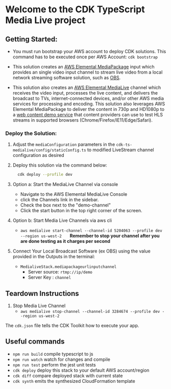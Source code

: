 # Welcome to the CDK TypeScript Media Live project

## Getting Started: 

- You must run bootstrap your AWS account to deploy CDK solutions. This command has to be executed once per AWS Account:
    `cdk bootstrap `

- This solution creates an [AWS Elemental MediaPackage](https://aws.amazon.com/mediapackage/) input which provides an single video input channel to stream live video from a local network streaming software solution, such as [OBS](https://obsproject.com/). 

- This solution also creates an [AWS Elemental MediaLive](https://aws.amazon.com/medialive/) channel which receives the video input, processes the live content, and delivers the broadcast to TVs, internet-connected devices, and/or other AWS media services for processing and encoding. This solution also leverages AWS Elemental MediaPackage to deliver the content in 730p and HD1080p to a [web content demo service](https://hlsjs.video-dev.org/demo/) that content providers can use to test HLS streams in supported browsers (Chrome/Firefox/IE11/Edge/Safari). 

### Deploy the Solution: 

1. Adjust the `mediaConfiguration` parameters in the `cdk-ts-medialive/config/staticConfig.ts` to modified LiveStream channel configuration as desired

2. Deploy this solution via the command below: 
    ```bash
      cdk deploy --profile dev  
    ```

3. Option a: Start the MediaLive Channel via console
    - Navigate to the AWS Elemental MediaLive Console 
    - click the Channels link in the sidebar. 
    - Check the box next to the "demo-channel" 
    - Click the start button in the top right corner of the screen. 


3. Option b: Start Media Live Channels via aws cli 
    - ` aws medialive start-channel --channel-id 5204063 --profile dev --region us-west-2    `
**Remember to stop your channel after you are done testing as it charges per second**

4. Connect Your Local Broadcast Software (ex OBS) using the value provided in the Outputs in the terminal:
    - `MedialiveStack.mediapackageurlinputchannel` 
        - Server source:  `rtmp://ip/demo`  
        - Server Key : `channel` 




## Teardown Instructions 
 1. Stop Media Live Channel 
    - ` aws medialive stop-channel --channel-id 3284674 --profile dev --region us-west-2   `










The `cdk.json` file tells the CDK Toolkit how to execute your app.

## Useful commands

* `npm run build`   compile typescript to js
* `npm run watch`   watch for changes and compile
* `npm run test`    perform the jest unit tests
* `cdk deploy`      deploy this stack to your default AWS account/region
* `cdk diff`        compare deployed stack with current state
* `cdk synth`       emits the synthesized CloudFormation template
